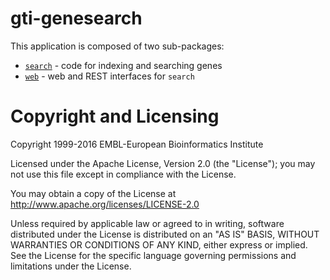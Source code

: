 # gti-genesearch
This application is composed of two sub-packages:
- [`search`](search/README.md) - code for indexing and searching genes
- [`web`](web/README.md) - web and REST interfaces for `search`

# Copyright and Licensing
Copyright 1999-2016 EMBL-European Bioinformatics Institute

Licensed under the Apache License, Version 2.0 (the "License"); you may not use this file except in compliance with the License.

You may obtain a copy of the License at http://www.apache.org/licenses/LICENSE-2.0

Unless required by applicable law or agreed to in writing, software distributed under the License is distributed on an "AS IS" BASIS, WITHOUT WARRANTIES OR CONDITIONS OF ANY KIND, either express or implied. See the License for the specific language governing permissions and limitations under the License.